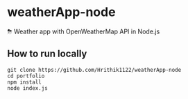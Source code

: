 # weatherApp-node
⛈ Weather app with OpenWeatherMap API in Node.js 

## How to run locally

```
git clone https://github.com/Hrithik1122/weatherApp-node
cd portfolio
npm install
node index.js
```
